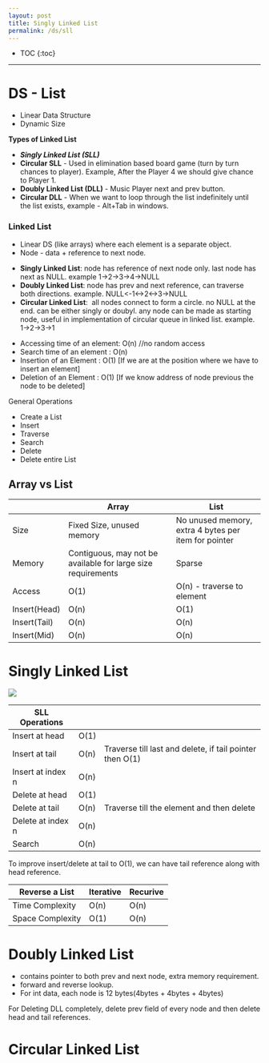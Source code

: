 ```yaml
---
layout: post
title: Singly Linked List
permalink: /ds/sll
---
```


- TOC
{:toc}

---

# DS - List

- Linear Data Structure
- Dynamic Size

**Types of Linked List**
- ***Singly Linked List (SLL)***
- **Circular SLL** - Used in elimination based board game (turn by turn chances to player). Example, After the Player 4 we should give chance to Player 1.
- **Doubly Linked List (DLL)** - Music Player next and prev button.
- **Circular DLL** - When we want to loop through the list indefinitely until the list exists, example - Alt+Tab in windows.

### Linked List
- Linear DS (like arrays) where each element is a separate object.
- Node - data + reference to next node.

* **Singly Linked List**: node has reference of next node only. last node has next as NULL. example 1->2->3->4->NULL
* **Doubly Linked List**: node has prev and next reference, can traverse both directions. example. NULL<-1<->2<->3->NULL
* **Circular Linked List**:  all nodes connect to form a circle. no NULL at the end. can be either singly or doubyl. any node can be made as starting node, useful in implementation of circular queue in linked list. example. 1->2->3->1

- Accessing time of an element: O(n)    //no random access
- Search time of an element   : O(n)
- Insertion of an Element     : O(1) [If we are at the position where we have to insert an element] 
- Deletion of an Element      : O(1) [If we know address of node previous the node to be deleted] 

General Operations
- Create a List
- Insert
- Traverse
- Search
- Delete
- Delete entire List

## Array vs List

||Array|List|
|---|---|---|
|Size|Fixed Size, unused memory|No unused memory, extra 4 bytes per item for pointer|
|Memory|Contiguous, may not be available for large size requirements|Sparse|
|Access|O(1)|O(n) - traverse to element|
|Insert(Head)|O(n)|O(1)|
|Insert(Tail)|O(n)|O(n)|
|Insert(Mid)|O(n)|O(n)|

# Singly Linked List

![](./images/ds/../list/singly-linked-list.png)


|SLL Operations|||
|---|---|---|
|Insert at head|O(1)|
|Insert at tail|O(n)|Traverse till last and delete, if tail pointer then O(1)|
|Insert at index n|O(n)|
|Delete at head|O(1)|
|Delete at tail|O(n)|Traverse till the element and then delete|
|Delete at index n|O(n)|
|Search|O(n)||

To improve insert/delete at tail to O(1), we can have tail reference along with head reference.

|Reverse a List|Iterative|Recurive|
|---|---|---|
|Time Complexity|O(n)|O(n)|
|Space Complexity|O(1)|O(n)|

# Doubly Linked List

- contains pointer to both prev and next node, extra memory requirement.
- forward and reverse lookup.
- For int data, each node is 12 bytes(4bytes + 4bytes + 4bytes)

For Deleting DLL completely, delete prev field of every node and then delete head and tail references.

# Circular Linked List

